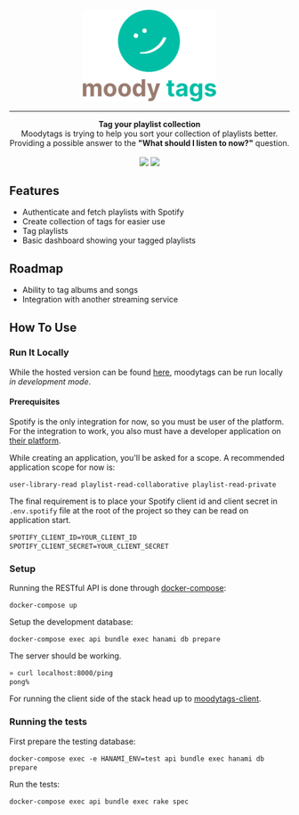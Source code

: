 <p align="center">
  <a href="https://moodytags.shiftingphotons.dev"><img src="public/gh_logo.png" width="240"/></a>
</p>

---  

<p align="center">
  <strong>Tag your playlist collection</strong></br>
  Moodytags is trying to help you sort your collection of playlists better.</br>Providing a possible answer to the <strong>"What should I listen to now?"</strong> question.</br></br>
  <img src="https://img.shields.io/github/v/release/shiftingphotons/moodytags?include_prereleases"/>
  <img src="https://img.shields.io/github/workflow/status/shiftingphotons/moodytags/Spec"/></br>
</p>

## Features
- Authenticate and fetch playlists with Spotify
- Create collection of tags for easier use
- Tag playlists
- Basic dashboard showing your tagged playlists

## Roadmap
- Ability to tag albums and songs
- Integration with another streaming service
  
  
## How To Use
### Run It Locally
While the hosted version can be found [here](https://moodytags.shiftingphotons.dev), moodytags can be run locally _in development mode_.  

#### Prerequisites
Spotify is the only integration for now, so you must be user of the platform. For the integration to work, you also must have a developer application on [their platform](https://developer.spotify.com/dashboard/).  

While creating an application, you'll be asked for a scope. A recommended application scope for now is:  
```
user-library-read playlist-read-collaborative playlist-read-private
```  

The final requirement is to place your Spotify client id and client secret in `.env.spotify` file at the root of the project so they can be read on application start.
```
SPOTIFY_CLIENT_ID=YOUR_CLIENT_ID
SPOTIFY_CLIENT_SECRET=YOUR_CLIENT_SECRET
```


### Setup

Running the RESTful API is done through [docker-compose](https://docs.docker.com/compose/):  
```
docker-compose up
```
Setup the development database:
```
docker-compose exec api bundle exec hanami db prepare
```
The server should be working.
```
» curl localhost:8000/ping
pong% 
```
For running the client side of the stack head up to [moodytags-client](https://github.com/shiftingphotons/moodytags-client).

### Running the tests

First prepare the testing database:
```
docker-compose exec -e HANAMI_ENV=test api bundle exec hanami db prepare
```
Run the tests:
```
docker-compose exec api bundle exec rake spec
```

